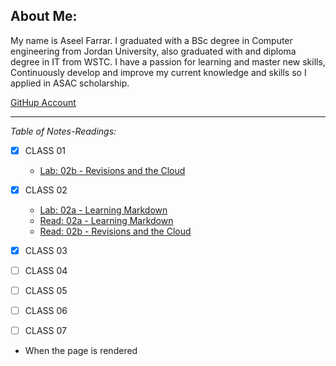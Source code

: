
## About Me:
My name is Aseel Farrar. I graduated with a BSc degree in Computer engineering from Jordan University, also graduated with and diploma degree in IT from WSTC. I have a passion for learning and master new skills, Continuously develop and improve my current knowledge and skills so I applied in ASAC scholarship.

[GitHup Account](https://github.com/aseel-farrar)

***

*Table of Notes-Readings:*

- [x] CLASS 01
    * [Lab: 02b - Revisions and the Cloud](Lab-02b-Revisions-and-the-Cloud.md)

- [x] CLASS 02
    * [Lab: 02a - Learning Markdown](Lab-02a-Learning-Markdown.md)
    * [Read: 02a - Learning Markdown](Read-02a-Learning-Markdown.md)
    * [Read: 02b - Revisions and the Cloud](Read-02b-Revisions-and-the-Cloud.md)
- [x] CLASS 03

- [ ] CLASS 04

- [ ] CLASS 05

- [ ] CLASS 06

- [ ] CLASS 07



+ When the page is rendered
